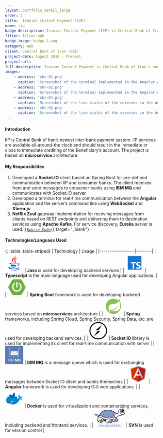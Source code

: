 ```yaml
---
layout: portfolio_detail_large
order: 3
title:  Iranian Instant Payment (IIP)
name: iip
badge-description: Iranian Instant Payment (IIP) is Central Bnak of Iran's newest payment system.
filter: filter-web
badge-image: badge-2.png
category: Web
client: Central Bank of Iran (CBI)
project-date: August 2019 - Present
project-url:
full-description: Iranian Instant Payment is Central Bnak of Iran's newest payment system.
images:
    - address: 'shn-01.png'
      caption: 'Screenshot of the terminal implemented in the Angular Application'
    - address: 'shn-02.png'
      caption: 'Screenshot of the terminal implemented in the Angular Application'
    - address: 'shn-04.png'
      caption: 'Screenshot of the live status of the services in the Angular Application'
    - address: 'shn-05.png'
      caption: 'Screenshot of the live status of the services in the Angular Application'
---
```

#### Introduction
IIP is Central Bank of Iran’s newest inter-bank payment system. IIP services are available all-around-the clock and should result in the immediate or close to immediate crediting of the Beneficiary’s account. The project is based on **microservice** architecture.

#### My Responsibilites
1. Developed a **Socket.IO** client based on Spring Boot for pre-defined communication between IIP and consumer banks. The client receives from and send messages to consumer banks using **IBM MQ** and communicates with Socket.IO server.
2. Developed a terminal for real-time communication between the **Angular** application and the server’s command line using **WebSocket** and **Xterm.js**.
3. **Netflix Zuul** gateway implementation for receving messages from clients based on REST endpoints and delivering them to destination services using **Apache Kafka**. For service discovery, **Eureka** server is used. [```[Source Code]```](https://github.com/Abradat/inbound-gateway){:target="_blank"}

#### Technologies/Languaes Used

{: .table .table-striped}
| Technology | Usage |
|------------------|--------|
| <img src="/assets/img/portfolio/technologies/java.png" width="60" height="60"> | **Java** is used for developing backend services |
| <img src="/assets/img/portfolio/technologies/typescript.png" width="60" height="60"> | **Typescript** is the main language used for developing Angular applications. |
| <img src="/assets/img/portfolio/technologies/spring-boot.png" width="60" height="60"> | **Spring Boot** framrwork is used for developing backend services based on **microservices** architecture |
| <img src="/assets/img/portfolio/technologies/spring.png" width="60" height="60"> | **Spring** frameworks, including Spring Cloud, Spring Security, Spring Data, etc. are used for developing backend services. |
| <img src="/assets/img/portfolio/technologies/socketio.png" width="60" height="60"> | **Socket IO** library is used for implementing its client for real-time communication with server |
| <img src="/assets/img/portfolio/technologies/ibm-mq.png" width="60" height="60"> | **IBM MQ** is a message queue which is used for exchanging messages between Socket IO client and banks themselves |
| <img src="/assets/img/portfolio/technologies/angular.png" width="60" height="60"> | **Angular** framework is used for developing GUI web applications. |
| <img src="/assets/img/portfolio/technologies/docker.png" width="60" height="60"> | **Docker** is used for virtualization and containerizing services, including backend and frontend services. |
| <img src="/assets/img/portfolio/technologies/svn.png" width="100" height="60"> | **SVN** is used for version control |